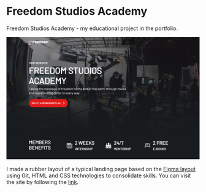 # Freedom Studios Academy

Freedom Studios Academy - my educational project in the portfolio.
    
![Image][preview]

I made a rubber layout of a typical landing page based on the [Figma layout][layout] using Git, HTML and CSS technologies to consolidate skills. You can visit the site by following the [link][result].

[layout]: https://www.figma.com/file/cFGJ4fdtxSpFBDYT7OJTY0/Landing-page-(Community)?node-id=0%3A1&t=U86epSjUBCWWjNt8-0
[result]: https://gold-extremal.github.io/Freedom-Studios-landing/
[preview]: img/preview.png
